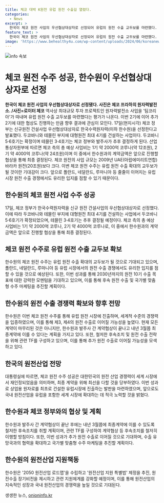 ```yaml
---
title: 체코 대박 K원전 유럽 원전 수출길 열렸다.
categories:
  - News
excerpt: >
  한국이 체코 원전 사업의 우선협상대상자로 선정되어 유럽의 원전 수출 교두보를 마련했다. 체코 정부는 한국수력원자력(한수원)을 신규원전 건설사업 우선협상대상자로 선정했으며, 두코바니와 테믈린 부지에 대형원전 최대 4기를 건설하는 사업의 확정된 기가 포함되었고, 이는 UAE 바라카 원전보다 큰 규모다. 이를 통해 한수원은 유럽 원전 수출에서 유리한 입지를 점하게 되며, 2030년까지의 10기 수출 목표에 대한 기대도 상승했다. 또한, 계약협상이 마무리되면 내년 3월에 최종계약될 예정이며, 철저한 후속조치를 위해 협상전담 TF를 구성한다. 이로써 한수원은 세계적 수준의 경쟁력을 입증하며, 추가 원전 수출로 이어질 가능성을 높였다.
feature_text: >
  한국이 체코 원전 사업의 우선협상대상자로 선정되어 유럽의 원전 수출 교두보를 마련했다. 체코 정부는 한국수력원자력(한수원)을 신규원전 건설사업 우선협상대상자로 선정했으며, 두코바니와 테믈린 부지에 대형원전 최대 4기를 건설하는 사업의 확정된 기가 포함되었고, 이는 UAE 바라카 원전보다 큰 규모다. 이를 통해 한수원은 유럽 원전 수출에서 유리한 입지를 점하게 되며, 2030년까지의 10기 수출 목표에 대한 기대도 상승했다. 또한, 계약협상이 마무리되면 내년 3월에 최종계약될 예정이며, 철저한 후속조치를 위해 협상전담 TF를 구성한다. 이로써 한수원은 세계적 수준의 경쟁력을 입증하며, 추가 원전 수출로 이어질 가능성을 높였다.
image: 'https://www.behealthy4u.com/wp-content/uploads/2024/06/koreanews.jpg'
---
```


<p><img src="https://www.behealthy4u.com/wp-content/uploads/2024/06/koreanews.jpg" alt="info 속보" /></p>

<h1>체코 원전 수주 성공, 한수원이 우선협상대상자로 선정</h1>

<p data-ke-size="size16"><b>한국이 체코 원전 사업의 우선협상대상자로 선정됐다. 사진은 체코 프라하의 원자력발전소. /사진=로이터 체코</b> 역사상 최대규모 투자 프로젝트인 원자력발전소 사업을 '팀코리아'가 따내며 유럽 원전 수출 교두보를 마련했다는 평가가 나온다. 이번 2기에 이어 추가 2기에 대한 협상도 진행하는 만큼 향후 결과에 관심이 모인다. 17일(현지시각) 체코 정부는 신규원전 건설사업 우선협상대상자로 한국수력원자력(이하 한수원)을 선정한다고 발표했다. 두코바니와 테믈린 부지에 대형원전 최대 4기를 건설하는 사업이다. 두코바니 5·6호기는 확정이며 테믈린 3·4호기는 체코 정부와 발주사가 추후 결정하게 된다. 산업통상자원부에 따르면 체코 측의 총 예상 사업비는 1기 약 2000억 코루나(약 12조원), 2기 약 4000억 코루나(약 24조원)이며 이 중에서 한수원과의 계약금액은 앞으로 진행할 협상을 통해 최종 결정된다. 체코 원전의 사업 규모는 2009년 UAE(아랍에미리트연합) 바라카 원전(20조원)보다 크다. 이번 체코 원전 수주는 유럽 원전 수출 확대의 교두보가 될 것이란 기대감이 크다. 앞으로 폴란드, 네덜란드, 루마니아 등 줄줄이 이어지는 유럽 시장 원전 수출 경쟁에서도 유리한 입지를 점할 수 있기 때문이다.</p>

<h2>한수원의 체코 원전 사업 수주 성공</h2>

<p data-ke-size="size16">17일, 체코 정부가 한국수력원자력을 신규 원전 건설사업의 우선협상대상자로 선정했다. 이에 따라 두코바니와 테믈린 부지에 대형원전 최대 4기를 건설하는 사업에서 두코바니 5·6호기가 확정되었으며, 테믈린 3·4호기는 추후 결정될 예정이다. 체코 측의 총 예상 사업비는 1기 약 2000억 코루나, 2기 약 4000억 코루나로, 이 중에서 한수원과의 계약금액은 앞으로 진행할 협상을 통해 최종 결정된다.</p>

<h2>체코 원전 수주로 유럽 원전 수출 교두보 확보</h2>

<p data-ke-size="size16">한수원의 체코 원전 수주는 유럽 원전 수출 확대의 교두보가 될 것으로 기대되고 있으며, 폴란드, 네덜란드, 루마니아 등 유럽 시장에서의 원전 수출 경쟁에서도 유리한 입지를 점할 수 있을 것으로 예상된다. 또한, 이번 성과를 통해 2030년까지의 원전 10기 수출 목표에 대한 강력한 모멘텀을 기대하고 있으며, 이를 통해 후속 원전 수출 및 국가별 맞춤형 수주 마케팅을 추진할 계획이다.</p>

<h2>한수원의 원전 수출 경쟁력 확보와 향후 전망</h2>

<p data-ke-size="size16">한수원은 이번 체코 원전 수주를 통해 유럽 원전 시장에 진출하며, 세계적 수준의 경쟁력을 입증하였으며, 이를 통해 제3, 제4의 원전 수출로 이어질 가능성을 높였다. 현재 모든 계약이 마무리된 것은 아니지만, 한수원과 발주사 간 계약협상이 끝나고 내년 3월쯤 최종계약에 이를 수 있다는 계획을 가지고 있다. 또한, 철저한 후속조치 및 원전 수출 전략을 위해 관련 TF를 구성하고 있으며, 이를 통해 추가 원전 수출로 이어질 가능성을 모색하고 있다.</p>

<h2>한국의 원전산업 전망</h2>

<p data-ke-size="size16">대통령실에 따르면, 체코 원전 수주 성공은 대한민국의 원전 산업 경쟁력이 세계 시장에서 재인정되었음을 의미하며, 최종 계약을 위해 최선을 다할 것을 당부하였다. 이번 성과로 상업용 원자로를 최초로 건설한 유럽시장에 진출하는 발판을 마련하였으며, 앞으로도 국내 원전산업을 유럽을 포함한 세계 시장에 확대하는 데 적극 노력할 것을 밝혔다.</p>

<h2>한수원과 체코 정부와의 협상 및 계획</h2>

<p data-ke-size="size16">한수원과 발주사 간 계약협상이 끝난 후에는 내년 3월쯤에 최종계약에 이를 수 있도록 철저한 후속조치를 취할 계획이며, 관련 TF를 구성하여 계약협상 등 후속조치를 철저히 이행할 방침이다. 또한, 이번 성과가 추가 원전 수출로 이어질 것으로 기대하며, 수출 유망국과의 협력을 확대하고 국가별 맞춤형 수주 마케팅을 추진할 계획이다.</p>

<h2>한수원의 원전산업 지원책동</h2>

<p data-ke-size="size16">한수원은 '2050 원전산업 로드맵'을 수립하고 '원전산업 지원 특별법' 제정을 추진, 원전수출 장기비전을 제시하고 관련 지원체계를 강화할 예정이며, 이를 통해 원전산업의 지속적인 성장과 국내 원전산업의 경쟁력을 높일 것으로 기대된다.</p>
생생한 뉴스, <a href="https://onioninfo.kr" rel="dofollow">onioninfo.kr</a>


